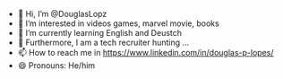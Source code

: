 - 👋 Hi, I’m @DouglasLopz
- 👀 I’m interested in videos games, marvel movie, books
- 🌱 I’m currently learning English and Deustch
- 💞️ Furthermore, I am a tech recruiter hunting ...
- 📫 How to reach me in https://www.linkedin.com/in/douglas-p-lopes/
- 😄 Pronouns: He/him
  

<!---
DouglasLopz/DouglasLopz is a ✨ special ✨ repository because its `README.md` (this file) appears on your GitHub profile.
You can click the Preview link to take a look at your changes.
--->

